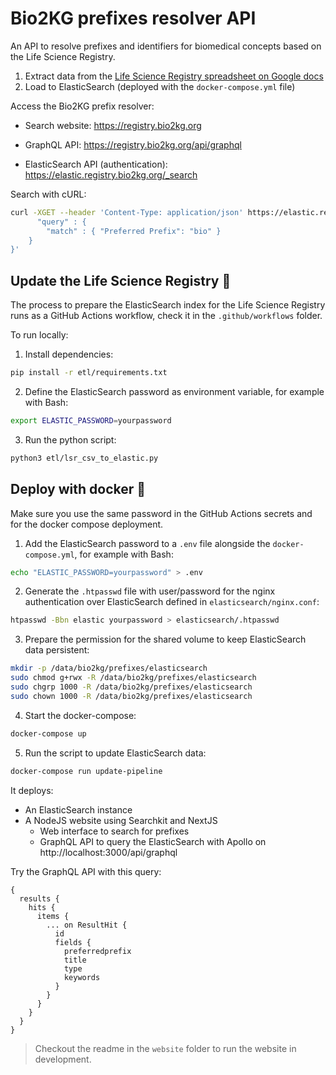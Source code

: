 # Bio2KG prefixes resolver API

An API to resolve prefixes and identifiers for biomedical concepts based on the Life Science Registry.

1. Extract data from the [Life Science Registry spreadsheet on Google docs](https://docs.google.com/spreadsheets/d/1c4DmQqTGS4ZvJU_Oq2MFnLk-3UUND6pWhuMoP8jgZhg/edit#gid=0)
2. Load to ElasticSearch (deployed with the `docker-compose.yml` file)

Access the Bio2KG prefix resolver:

* Search website: https://registry.bio2kg.org

* GraphQL API: https://registry.bio2kg.org/api/graphql

* ElasticSearch API (authentication): https://elastic.registry.bio2kg.org/_search

Search with cURL:

```bash
curl -XGET --header 'Content-Type: application/json' https://elastic.registry.bio2kg.org/prefixes/_search -d '{
      "query" : {
        "match" : { "Preferred Prefix": "bio" }
    }
}'
```

##  Update the Life Science Registry 🐍

The process to prepare the ElasticSearch index for the Life Science Registry runs as a GitHub Actions workflow, check it in the `.github/workflows` folder.

To run locally:

1. Install dependencies:

```bash
pip install -r etl/requirements.txt
```

2. Define the ElasticSearch password as environment variable, for example with Bash:

```bash
export ELASTIC_PASSWORD=yourpassword
```

3. Run the python script:

```bash
python3 etl/lsr_csv_to_elastic.py
```

## Deploy with docker 🐳

Make sure you use the same password in the GitHub Actions secrets and for the docker compose deployment.

1. Add the ElasticSearch password to a `.env` file alongside the `docker-compose.yml`, for example with Bash:

```bash
echo "ELASTIC_PASSWORD=yourpassword" > .env
```

2. Generate the `.htpasswd` file with user/password for the nginx authentication over ElasticSearch defined in `elasticsearch/nginx.conf`:

```bash
htpasswd -Bbn elastic yourpassword > elasticsearch/.htpasswd
```

3. Prepare the permission for the shared volume to keep ElasticSearch data persistent:

```bash
mkdir -p /data/bio2kg/prefixes/elasticsearch
sudo chmod g+rwx -R /data/bio2kg/prefixes/elasticsearch
sudo chgrp 1000 -R /data/bio2kg/prefixes/elasticsearch
sudo chown 1000 -R /data/bio2kg/prefixes/elasticsearch
```

4. Start the docker-compose:

```bash
docker-compose up
```

5. Run the script to update ElasticSearch data:

```bash
docker-compose run update-pipeline
```

It deploys:

* An ElasticSearch instance
* A NodeJS website using Searchkit and NextJS
  * Web interface to search for prefixes
  * GraphQL API to query the ElasticSearch with Apollo on http://localhost:3000/api/graphql

Try the GraphQL API with this query:

```gql
{
  results {
    hits {
      items {
        ... on ResultHit {
          id
          fields {
            preferredprefix
            title
            type
            keywords
          }
        }
      }
    }
  }
}
```

> Checkout the readme in the `website` folder to run the website in development.

